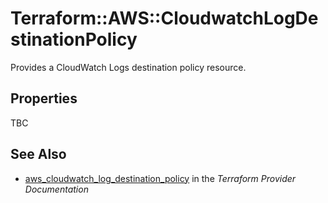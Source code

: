 # Terraform::AWS::CloudwatchLogDestinationPolicy

Provides a CloudWatch Logs destination policy resource.

## Properties

TBC

## See Also

* [aws_cloudwatch_log_destination_policy](https://www.terraform.io/docs/providers/aws/r/cloudwatch_log_destination_policy.html) in the _Terraform Provider Documentation_